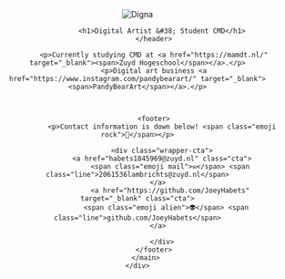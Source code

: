 
<!DOCTYPE html>
<html lang="en">

<head>
	<meta charset="utf-8">
	<title>Joey Habets</title>
	<meta name="viewport" content="width=device-width, initial-scale=1, user-scalable=no">
	<link href="https://fonts.googleapis.com/css?family=Arapey" rel="stylesheet">
    <link rel="stylesheet" href="css/style.css">
</head>

<body>
	<div id="mainWrapper">
		<main>
			<header>
				<div>
					<img src="assets/joey.jpg" alt="Digna">
				</div>

				<h1>Digital Artist &#38; Student CMD</h1>
			</header>

			<p>Currently studying CMD at <a href="https://mamdt.nl/" target="_blank"><span>Zuyd Hogeschool</span></a>.</p>
			<p>Digital art business <a href="https://www.instagram.com/pandybearart/" target="_blank"><span>PandyBearArt</span></a>.</p>



			<footer>
				<p>Contact information is down below! <span class="emoji rock">🤘</span></p>

				<div class="wrapper-cta">
				<a href="habets1845969@zuyd.nl" class="cta">
					<span class="emoji mail">✉️</span> <span class="line">2061536lambrichts@zuyd.nl</span>
			  </a>
					<a href="https://github.com/JoeyHabets" target="_blank" class="cta">
				  <span class="emoji alien">👽</span> <span class="line">github.com/JoeyHabets</span>
			  </a>
					
				</div>
			</footer>
		</main>
	</div>
</body>

</html>
